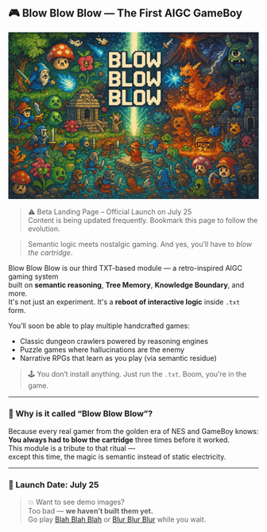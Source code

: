 ## 🎮 Blow Blow Blow — The First AIGC GameBoy

![blowblowblow](./blowblowblow.png)

> ⚠️ Beta Landing Page – Official Launch on July 25  
> Content is being updated frequently. Bookmark this page to follow the evolution.

> Semantic logic meets nostalgic gaming. And yes, you’ll have to *blow the cartridge*.

Blow Blow Blow is our third TXT-based module — a retro-inspired AIGC gaming system  
built on **semantic reasoning**, **Tree Memory**, **Knowledge Boundary**, and more.  
It's not just an experiment. It's a **reboot of interactive logic** inside `.txt` form.

You’ll soon be able to play multiple handcrafted games:
- Classic dungeon crawlers powered by reasoning engines  
- Puzzle games where hallucinations are the enemy  
- Narrative RPGs that learn as you play (via semantic residue)

> 🕹️ You don’t install anything. Just run the `.txt`. Boom, you're in the game.

---

### 🤔 Why is it called “Blow Blow Blow”?

Because every real gamer from the golden era of NES and GameBoy knows:  
**You always had to blow the cartridge** three times before it worked.  
This module is a tribute to that ritual —  
except this time, the magic is semantic instead of static electricity.

---

### 📅 Launch Date: July 25

> 💥 Want to see demo images?  
> Too bad — **we haven’t built them yet.**  
> Go play [Blah Blah Blah](#) or [Blur Blur Blur](#) while you wait.

